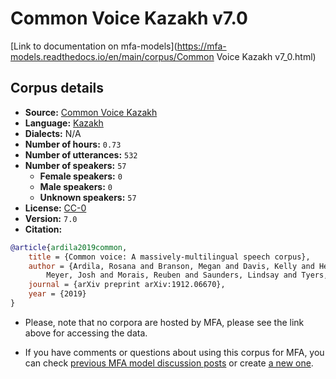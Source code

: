
# Common Voice Kazakh v7.0

[Link to documentation on mfa-models](https://mfa-models.readthedocs.io/en/main/corpus/Common Voice Kazakh v7_0.html)

## Corpus details

- **Source:** [Common Voice Kazakh](https://voice.mozilla.org/en/datasets)
- **Language:** [Kazakh](https://en.wikipedia.org/wiki/Kazakh_language)
- **Dialects:** N/A
- **Number of hours:** `0.73`
- **Number of utterances:** `532`
- **Number of speakers:** `57`
  - **Female speakers:** `0`
  - **Male speakers:** `0`
  - **Unknown speakers:** `57`
- **License:** [CC-0](https://creativecommons.org/publicdomain/zero/1.0/)
- **Version:** `7.0`
- **Citation:**
```bibtex
@article{ardila2019common,
	title = {Common voice: A massively-multilingual speech corpus},
	author = {Ardila, Rosana and Branson, Megan and Davis, Kelly and Henretty, Michael and Kohler, Michael and
		Meyer, Josh and Morais, Reuben and Saunders, Lindsay and Tyers, Francis M and Weber, Gregor},
	journal = {arXiv preprint arXiv:1912.06670},
	year = {2019}
}
```

- Please, note that no corpora are hosted by MFA, please see the link above for accessing the data.

- If you have comments or questions about using this corpus for MFA, you can check [previous MFA model discussion posts](https://github.com/MontrealCorpusTools/mfa-models/discussions?discussions_q=Common+Voice+Kazakh+v7.0) or create [a new one](https://github.com/MontrealCorpusTools/mfa-models/discussions/new).
